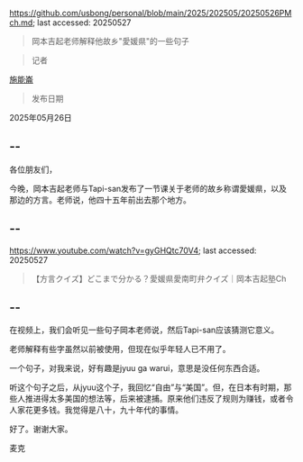 https://github.com/usbong/personal/blob/main/2025/202505/20250526PMch.md; last accessed: 20250527

> 岡本吉起老师解释他故乡"愛媛県"的一些句子

> 记者

[施能崙](https://www.linkedin.com/in/michaelsyson/)

> 发布日期

2025年05月26日

## --

各位朋友们，

今晚，岡本吉起老师与Tapi-san发布了一节课关于老师的故乡称谓愛媛県，以及那边的方言。老师说，他四十五年前出去那个地方。

## --

https://www.youtube.com/watch?v=gyGHQtc70V4; last accessed: 20250527

> 【方言クイズ】どこまで分かる？愛媛県愛南町弁クイズ｜岡本吉起塾Ch

## --

在视频上，我们会听见一些句子岡本老师说，然后Tapi-san应该猜测它意义。

老师解释有些字虽然以前被使用，但现在似乎年轻人已不用了。

一个句子，对我来说，好有趣是jyuu ga warui，意思是没任何东西合适。

听这个句子之后，从jyuu这个子，我回忆“自由”与“美国”。但，在日本有时期，那些人推进得太多美国的想法等，后来被逮捕。原来他们违反了规则为赚钱，或者令人家花更多钱。我觉得是八十，九十年代的事情。

好了。谢谢大家。

麦克
